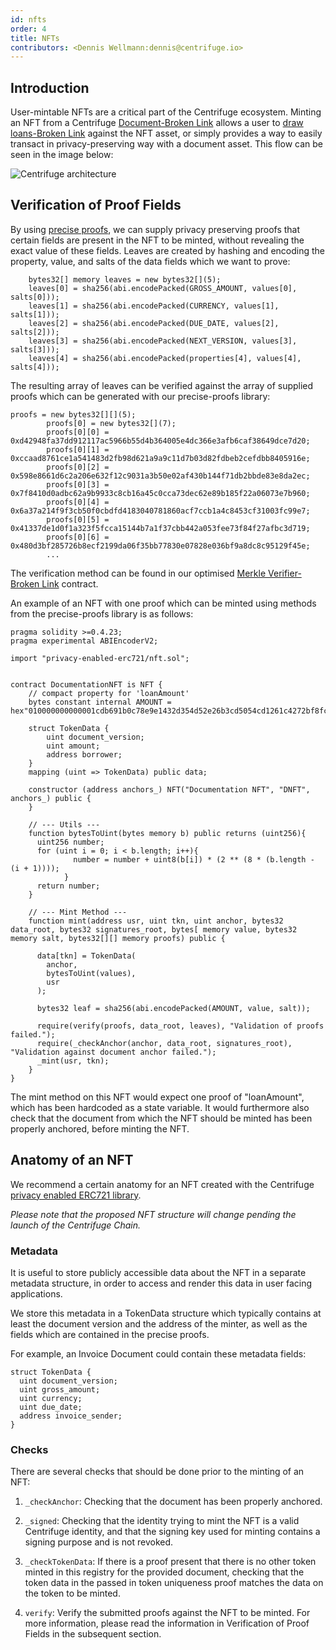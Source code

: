 ```yaml
---
id: nfts
order: 4
title: NFTs
contributors: <Dennis Wellmann:dennis@centrifuge.io>
---
```


## Introduction

User-mintable NFTs are a critical part of the Centrifuge ecosystem. Minting an NFT from a Centrifuge [Document-Broken Link](https://developer.centrifuge.io/docs/overview/protocol-architecture/) allows a user to [draw loans-Broken Link](https://centrifuge.io/technology/tinlake/) against the NFT asset, or simply provides a way to easily transact in privacy-preserving way with a document asset. This flow can be seen in the image below:

![Centrifuge architecture](./images/mint-flow.jpeg)

## Verification of Proof Fields

By using [precise proofs](https://medium.com/centrifuge/introducing-precise-proofs-create-validate-field-level-merkle-proofs-a31af9220df0), we can supply privacy preserving proofs that certain fields are present in the NFT to be minted, without revealing the exact value of these fields. Leaves are created by hashing and encoding the property, value, and salts of the data fields which we want to prove:

```
    bytes32[] memory leaves = new bytes32[](5);
    leaves[0] = sha256(abi.encodePacked(GROSS_AMOUNT, values[0], salts[0]));
    leaves[1] = sha256(abi.encodePacked(CURRENCY, values[1], salts[1]));
    leaves[2] = sha256(abi.encodePacked(DUE_DATE, values[2], salts[2]));
    leaves[3] = sha256(abi.encodePacked(NEXT_VERSION, values[3], salts[3]));
    leaves[4] = sha256(abi.encodePacked(properties[4], values[4], salts[4]));
```

The resulting array of leaves can be verified against the array of supplied proofs which can be generated with our precise-proofs library:

```
proofs = new bytes32[][](5);
        proofs[0] = new bytes32[](7);
        proofs[0][0] = 0xd42948fa37dd912117ac5966b55d4b364005e4dc366e3afb6caf38649dce7d20;
        proofs[0][1] = 0xccaad8761ce1a541483d2fb98d621a9a9c11d7b03d82fdbeb2cefdbb8405916e;
        proofs[0][2] = 0x598e8661d6c2a206e632f12c9031a3b50e02af430b144f71db2bbde83e8da2ec;
        proofs[0][3] = 0x7f8410d0adbc62a9b9933c8cb16a45c0cca73dec62e89b185f22a06073e7b960;
        proofs[0][4] = 0x6a37a214f9f3cb50f0cbdfd4183040781860acf7ccb1a4c8453cf31003fc99e7;
        proofs[0][5] = 0x41337de1d0f1a323f5fcca15144b7a1f37cbb442a053fee73f84f27afbc3d719;
        proofs[0][6] = 0x480d3bf285726b8ecf2199da06f35bb77830e07828e036bf9a8dc8c95129f45e;
        ...
```

The verification method can be found in our optimised [Merkle Verifier-Broken Link](https://github.com/centrifuge/privacy-enabled-erc721/blob/develop/src/merkle.sol/) contract.

An example of an NFT with one proof which can be minted using methods from the precise-proofs library is as follows:

    pragma solidity >=0.4.23;
    pragma experimental ABIEncoderV2;

    import "privacy-enabled-erc721/nft.sol";


    contract DocumentationNFT is NFT {
        // compact property for 'loanAmount'
        bytes constant internal AMOUNT = hex"010000000000001cdb691b0c78e9e1432d354d52e26b3cd5054cd1261c4272bf8fce2bcf285908f300000005";

        struct TokenData {
            uint document_version;
            uint amount;
            address borrower;
        }
        mapping (uint => TokenData) public data;

        constructor (address anchors_) NFT("Documentation NFT", "DNFT", anchors_) public {
        }

        // --- Utils ---
        function bytesToUint(bytes memory b) public returns (uint256){
          uint256 number;
          for (uint i = 0; i < b.length; i++){
                  number = number + uint8(b[i]) * (2 ** (8 * (b.length - (i + 1))));
                }
          return number;
        }

        // --- Mint Method ---
        function mint(address usr, uint tkn, uint anchor, bytes32 data_root, bytes32 signatures_root, bytes[ memory value, bytes32 memory salt, bytes32[][] memory proofs) public {

          data[tkn] = TokenData(
            anchor,
            bytesToUint(values),
            usr
          );

          bytes32 leaf = sha256(abi.encodePacked(AMOUNT, value, salt));

          require(verify(proofs, data_root, leaves), "Validation of proofs failed.");
          require(_checkAnchor(anchor, data_root, signatures_root), "Validation against document anchor failed.");
          _mint(usr, tkn);
        }
    }

The mint method on this NFT would expect one proof of "loanAmount", which has been hardcoded as a state variable. It would furthermore also check that the document from which the NFT should be minted has been properly anchored, before minting the NFT.

## Anatomy of an NFT

We recommend a certain anatomy for an NFT created with the Centrifuge [privacy enabled ERC721 library](https://github.com/centrifuge/privacy-enabled-erc721/tree/develop).

_Please note that the proposed NFT structure will change pending the launch of the Centrifuge Chain._

### Metadata

It is useful to store publicly accessible data about the NFT in a separate metadata structure, in order to access and render this data in user facing applications.

We store this metadata in a TokenData structure which typically contains at least the document version and the address of the minter, as well as the fields which are contained in the precise proofs.

For example, an Invoice Document could contain these metadata fields:

```
struct TokenData {
  uint document_version;
  uint gross_amount;
  uint currency;
  uint due_date;
  address invoice_sender;
}
```

### Checks

There are several checks that should be done prior to the minting of an NFT:

1. `_checkAnchor`: Checking that the document has been properly anchored.

2. `_signed`: Checking that the identity trying to mint the NFT is a valid Centrifuge identity, and that the signing key used for minting contains a signing purpose and is not revoked.

3. `_checkTokenData`: If there is a proof present that there is no other token minted in this registry for the provided document, checking that the token data in the passed in token uniqueness proof matches the data on the token to be minted.

4. `verify`: Verify the submitted proofs against the NFT to be minted. For more information, please read the information in Verification of Proof Fields in the subsequent section.

